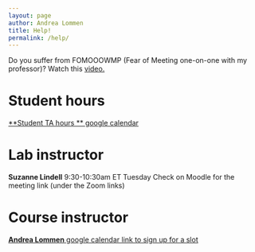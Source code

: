 ```yaml
---
layout: page
author: Andrea Lommen
title: Help! 
permalink: /help/
---
```


Do you suffer from FOMOOOWMP (Fear of Meeting one-on-one with my professor)?
Watch this [video.](https://www.youtube.com/watch?v=yQq1-_ujXrM) 

# Student hours

[**Student TA hours ** google calendar](https://calendar.google.com/calendar/u/0/embed?src=c_65bqtl7p2sd5u8pegi0dfnkd08@group.calendar.google.com&ctz=America/New_York)

# Lab instructor

**Suzanne Lindell** 
9:30-10:30am ET Tuesday
Check on Moodle for the meeting link (under the Zoom links)

# Course instructor

[**Andrea Lommen** google calendar link to sign up for a slot](https://calendar.google.com/calendar/u/0/selfsched?sstoken=UVBPX3BNTW95cjM3fGRlZmF1bHR8MTU3NTJhNWMxMDVhY2U3NTg5ZTAzZjIyMmQ1OGZlMGU)



